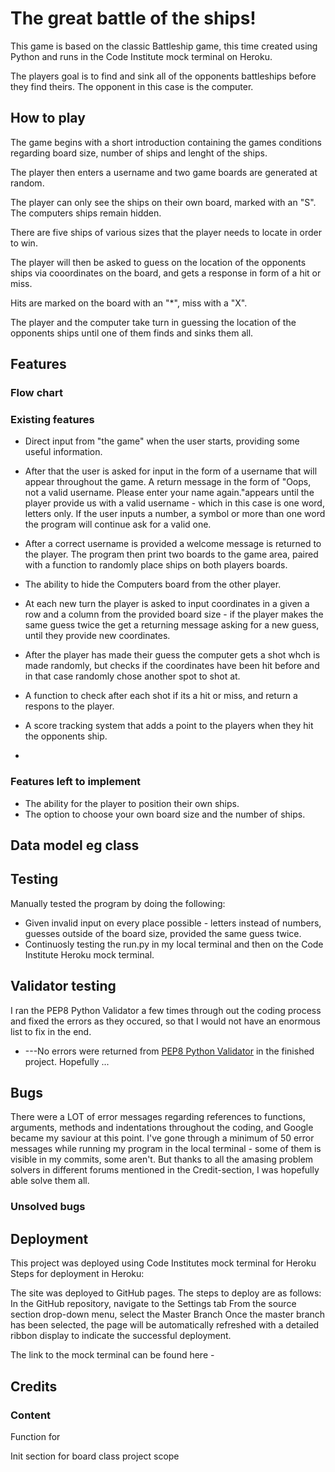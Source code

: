 # The great battle of the ships!
This game is based on the classic Battleship game, this time created using Python and runs in the Code Institute mock terminal on Heroku.

The players goal is to find and sink all of the opponents battleships before they find theirs. The opponent in this case is the computer. 

## How to play

The game begins with a short introduction containing the games conditions regarding board size, number of ships and lenght of the ships. 

The player then enters a username and two game boards are generated at random.

The player can only see the ships on their own board, marked with an "S". The computers ships remain hidden. 

There are five ships of various sizes that the player needs to locate in order to win. 

The player will then be asked to guess on the location of the opponents ships via cooordinates on the board, and gets a response in form of a hit or miss.

Hits are marked on the board with an "*", miss with a "X".

The player and the computer take turn in guessing the location of the opponents ships until one of them finds and sinks them all. 

## Features

### Flow chart

### Existing features

* Direct input from "the game" when the user starts, providing some useful information.

* After that the user is asked for input in the form of a username that will appear throughout the game.
A return message in the form of "Oops, not a valid username. Please enter your name again."appears until the player provide us with a valid username - which in this case is one word, letters only. If the user inputs a number, a symbol or more than one word the program will continue ask for a valid one.

* After a correct username is provided a welcome message is returned to the player. The program then print two boards to the game area, paired with a function to randomly place ships on both players boards.

* The ability to hide the Computers board from the other player.

* At each new turn the player is asked to input coordinates in a given a row and a column from the provided board size - if the player makes the same guess twice the get a returning message asking for a new guess, until they provide new coordinates. 

* After the player has made their guess the computer gets a shot whch is made randomly, but checks if the coordinates have been hit before and in that case randomly chose another spot to shot at. 

* A function to check after each shot if its a hit or miss, and return a respons to the player.

* A score tracking system that adds a point to the players when they hit the opponents ship.

* 


### Features left to implement
* The ability for the player to position their own ships.
* The option to choose your own board size and the number of ships.  

## Data model eg class

## Testing

Manually tested the program by doing the following:
* Given invalid input on every place possible - letters instead of numbers, guesses outside of the board size, provided the same guess twice.
* Continuosly testing the run.py in my local terminal and then on the Code Institute Heroku mock terminal.

## Validator testing
I ran the PEP8 Python Validator a few times through out the coding process and fixed the errors as they occured, so that I would not have an enormous list to fix in the end.
* ---No errors were returned from [PEP8 Python Validator](https://pep8ci.herokuapp.com/) in the finished project. Hopefully ...

## Bugs 

There were a LOT of error messages regarding references to functions, arguments, methods and indentations throughout the coding, and Google became my saviour at this point. I've gone through a minimum of 50 error messages while running my program in the local terminal - some of them is visible in my commits, some aren't. But thanks to all the amasing problem solvers in different forums mentioned in the Credit-section, I was hopefully able solve them all. 

### Unsolved bugs


## Deployment
This project was deployed using Code Institutes mock terminal for Heroku
Steps for deployment in Heroku:

The site was deployed to GitHub pages. The steps to deploy are as follows:
In the GitHub repository, navigate to the Settings tab
From the source section drop-down menu, select the Master Branch
Once the master branch has been selected, the page will be automatically refreshed with a detailed ribbon display to indicate the successful deployment.

The link to the mock terminal can be found here - 


## Credits
### Content

Function for

Init section for board class project scope



